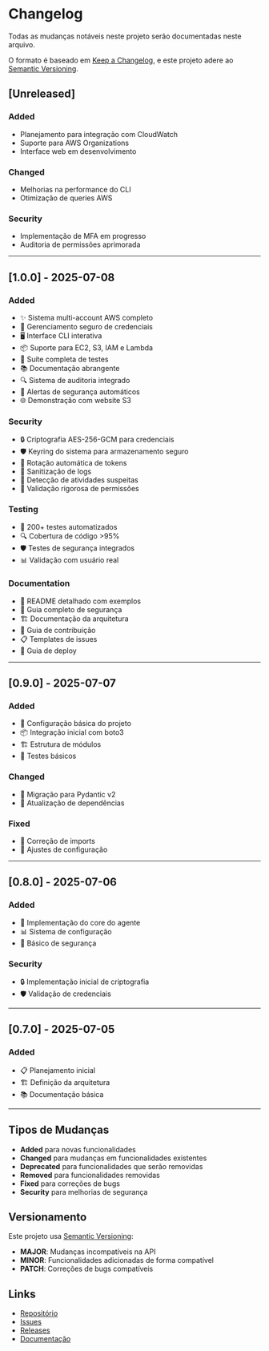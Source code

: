 # Changelog

Todas as mudanças notáveis neste projeto serão documentadas neste arquivo.

O formato é baseado em [Keep a Changelog](https://keepachangelog.com/en/1.0.0/),
e este projeto adere ao [Semantic Versioning](https://semver.org/spec/v2.0.0.html).

## [Unreleased]

### Added
- Planejamento para integração com CloudWatch
- Suporte para AWS Organizations
- Interface web em desenvolvimento

### Changed
- Melhorias na performance do CLI
- Otimização de queries AWS

### Security
- Implementação de MFA em progresso
- Auditoria de permissões aprimorada

---

## [1.0.0] - 2025-07-08

### Added
- ✨ Sistema multi-account AWS completo
- 🔐 Gerenciamento seguro de credenciais
- 🖥️ Interface CLI interativa
- 📦 Suporte para EC2, S3, IAM e Lambda
- 🧪 Suíte completa de testes
- 📚 Documentação abrangente
- 🔍 Sistema de auditoria integrado
- 🚨 Alertas de segurança automáticos
- 🌐 Demonstração com website S3

### Security
- 🔒 Criptografia AES-256-GCM para credenciais
- 🛡️ Keyring do sistema para armazenamento seguro
- 🔄 Rotação automática de tokens
- 📝 Sanitização de logs
- 🚨 Detecção de atividades suspeitas
- 🔐 Validação rigorosa de permissões

### Testing
- 🧪 200+ testes automatizados
- 🔍 Cobertura de código >95%
- 🛡️ Testes de segurança integrados
- 📊 Validação com usuário real

### Documentation
- 📖 README detalhado com exemplos
- 🔐 Guia completo de segurança
- 🏗️ Documentação da arquitetura
- 🤝 Guia de contribuição
- 📋 Templates de issues
- 🚀 Guia de deploy

---

## [0.9.0] - 2025-07-07

### Added
- 🔧 Configuração básica do projeto
- 📦 Integração inicial com boto3
- 🏗️ Estrutura de módulos
- 🧪 Testes básicos

### Changed
- 🔄 Migração para Pydantic v2
- 📝 Atualização de dependências

### Fixed
- 🐛 Correção de imports
- 🔧 Ajustes de configuração

---

## [0.8.0] - 2025-07-06

### Added
- 🚀 Implementação do core do agente
- 📊 Sistema de configuração
- 🔐 Básico de segurança

### Security
- 🔒 Implementação inicial de criptografia
- 🛡️ Validação de credenciais

---

## [0.7.0] - 2025-07-05

### Added
- 📋 Planejamento inicial
- 🏗️ Definição da arquitetura
- 📚 Documentação básica

---

## Tipos de Mudanças

- **Added** para novas funcionalidades
- **Changed** para mudanças em funcionalidades existentes
- **Deprecated** para funcionalidades que serão removidas
- **Removed** para funcionalidades removidas
- **Fixed** para correções de bugs
- **Security** para melhorias de segurança

## Versionamento

Este projeto usa [Semantic Versioning](https://semver.org/):

- **MAJOR**: Mudanças incompatíveis na API
- **MINOR**: Funcionalidades adicionadas de forma compatível
- **PATCH**: Correções de bugs compatíveis

## Links

- [Repositório](https://github.com/seu-usuario/aws-multi-account-agent)
- [Issues](https://github.com/seu-usuario/aws-multi-account-agent/issues)
- [Releases](https://github.com/seu-usuario/aws-multi-account-agent/releases)
- [Documentação](https://aws-multi-account-agent.readthedocs.io/)
